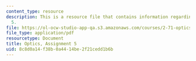 ```yaml
---
content_type: resource
description: This is a resource file that contains information regarding optics, assignment
  5.
file: https://ol-ocw-studio-app-qa.s3.amazonaws.com/courses/2-71-optics-spring-2014/8c8d0a14f38b0a4414be2f21cedd1b6b_MIT2_71S14_HW_5.pdf
file_type: application/pdf
resourcetype: Document
title: Optics, Assignment 5
uid: 8c8d0a14-f38b-0a44-14be-2f21cedd1b6b
---
```

